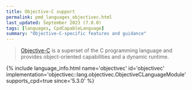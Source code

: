 ```yaml
---
title: Objective-C support
permalink: pmd_languages_objectivec.html
last_updated: September 2023 (7.0.0)
tags: [languages, CpdCapableLanguage]
summary: "Objective-C-specific features and guidance"
---
```


> [Objective-C](https://developer.apple.com/library/archive/documentation/Cocoa/Conceptual/ProgrammingWithObjectiveC/Introduction/Introduction.html) is
> a superset of the C programming language and provides object-oriented capabilities and a dynamic runtime.

{% include language_info.html name='objectivec' id='objectivec' implementation='objectivec::lang.objectivec.ObjectiveCLanguageModule' supports_cpd=true since='5.3.0' %}
